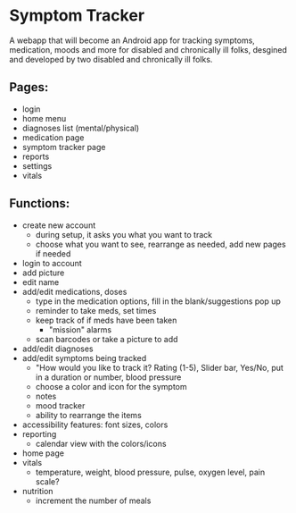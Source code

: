 # Symptom Tracker

A webapp that will become an Android app for tracking symptoms, medication, moods and more for disabled and chronically ill folks, desgined and developed by two disabled and chronically ill folks.

## Pages:
- login
- home menu
- diagnoses list (mental/physical)
- medication page
- symptom tracker page
- reports
- settings
- vitals

## Functions:
- create new account
	- during setup, it asks you what you want to track
	- choose what you want to see, rearrange as needed, add new pages if needed
- login to account
- add picture
- edit name
- add/edit medications, doses
	- type in the medication options, fill in the blank/suggestions pop up
	- reminder to take meds, set times
	- keep track of if meds have been taken
		- "mission" alarms
	- scan barcodes or take a picture to add
- add/edit diagnoses
- add/edit symptoms being tracked
	- "How would you like to track it? Rating (1-5), Slider bar, Yes/No, put in a duration or number, blood pressure
	- choose a color and icon for the symptom
	- notes
	- mood tracker
	- ability to rearrange the items
- accessibility features: font sizes, colors
- reporting
	- calendar view with the colors/icons
- home page
- vitals
	- temperature, weight, blood pressure, pulse, oxygen level, pain scale?
- nutrition
	- increment the number of meals
